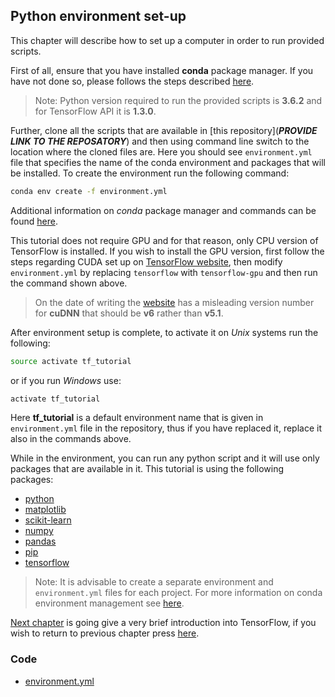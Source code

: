 ## Python environment set-up

This chapter will describe how to set up a computer in order to run provided scripts.

First of all, ensure that you have installed **conda** package manager. If you have not done so, please follows the steps described [here](https://conda.io/docs/user-guide/install/download.html).
> Note: Python version required to run the provided scripts is **3.6.2** and for TensorFlow API it is **1.3.0**.

Further, clone all the scripts that are available in [this repository](_**PROVIDE LINK TO THE REPOSATORY**_) and then using command line switch to the location where the cloned files are. Here you should see `environment.yml` file that specifies the name of the conda environment and packages that will be installed. To create the environment run the following command:

```bash
conda env create -f environment.yml
```

Additional information on *conda* package manager and commands can be found [here](https://conda.io/docs/).

This tutorial does not require GPU and for that reason, only CPU version of TensorFlow is installed. If you wish to install the GPU version, first follow the steps regarding CUDA set up on [TensorFlow website](https://www.tensorflow.org/install/), then modify `environment.yml` by replacing `tensorflow` with `tensorflow-gpu` and then run the command shown above.
> On the date of writing the [website](https://www.tensorflow.org/install/) has a misleading version number for **cuDNN** that should be **v6** rather than **v5.1**.

After environment setup is complete, to activate it on *Unix* systems run the following:

```bash
source activate tf_tutorial
```

or if you run *Windows* use:

```bash
activate tf_tutorial
```

Here **tf_tutorial** is a default environment name that is given in `environment.yml` file in the repository, thus if you have replaced it, replace it also in the commands above.

While in the environment, you can run any python script and it will use only packages that are available in it. This tutorial is using the following packages:

+ [python](https://www.python.org/)
+ [matplotlib](https://matplotlib.org/)
+ [scikit-learn](http://scikit-learn.org/stable/)
+ [numpy](http://www.numpy.org/)
+ [pandas](http://pandas.pydata.org/)
+ [pip](https://pip.pypa.io/en/stable/)
+ [tensorflow](https://www.tensorflow.org/)

> Note:  It is advisable to create a separate environment and `environment.yml` files for each project. For more information on conda environment management see [here](https://conda.io/docs/commands.html#conda-environment-commands).

[Next chapter](chapter2.md)  is going give a very brief introduction into TensorFlow, if you wish to return to previous chapter press [here](../README.md).

### Code

+ [environment.yml](../scripts/environment.yml)
